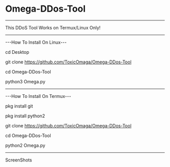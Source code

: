 # Omega-DDos-Tool
____________________________________________________
This DDoS Tool Works on Termux/Linux Only!
____________________________________________________

---How To Install On Linux---

cd Desktop

git clone https://github.com/ToxicOmaga/Omega-DDos-Tool

cd Omega-DDos-Tool

python3 Omega.py

____________________________________________________

---How To Install On Termux---

pkg install git

pkg install python2

git clone https://github.com/ToxicOmaga/Omega-DDos-Tool

cd Omega-DDos-Tool

python2 Omega.py

____________________________________________________
ScreenShots


